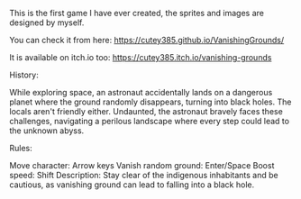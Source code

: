This is the first game I have ever created, the sprites and images are designed by myself.

You can check it from here:
https://cutey385.github.io/VanishingGrounds/

It is available on itch.io too:
https://cutey385.itch.io/vanishing-grounds

History:

While exploring space, an astronaut accidentally lands on a dangerous planet where the ground randomly disappears, turning into black holes.
The locals aren't friendly either. Undaunted, the astronaut bravely faces these challenges, navigating a perilous landscape where every step could lead to the unknown abyss.

Rules:

Move character:  Arrow keys
Vanish random ground:  Enter/Space
Boost speed:  Shift
Description:  Stay clear of the indigenous inhabitants and be cautious, as vanishing ground can lead to falling into a black hole.
